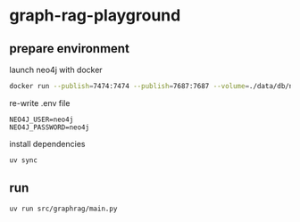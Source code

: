 # graph-rag-playground

## prepare environment
launch neo4j with docker
```bash
docker run --publish=7474:7474 --publish=7687:7687 --volume=./data/db/neo4j/:/data neo4j
```

re-write .env file
```dotenv
NEO4J_USER=neo4j
NEO4J_PASSWORD=neo4j
```

install dependencies
```bash
uv sync
```

## run
```dotenv
uv run src/graphrag/main.py
```